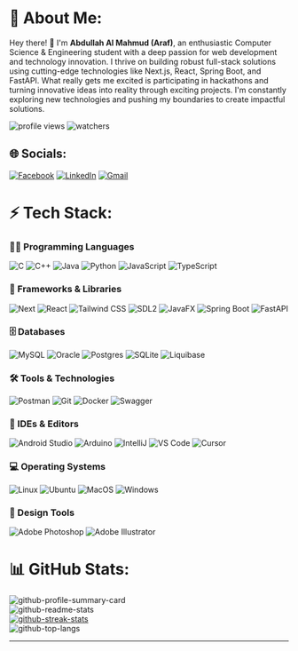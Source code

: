 # 💫 About Me:
Hey there! 👋 I'm <b>Abdullah Al Mahmud (Araf)</b>, an enthusiastic Computer Science & Engineering student with a deep passion for web development and technology innovation. I thrive on building robust full-stack solutions using cutting-edge technologies like Next.js, React, Spring Boot, and FastAPI. What really gets me excited is participating in hackathons and turning innovative ideas into reality through exciting projects. I'm constantly exploring new technologies and pushing my boundaries to create impactful solutions.

![profile views](https://komarev.com/ghpvc/?username=Mahmud-Araf&label=profile%20views&color=0e75b6&style=for-the-badge)
![watchers](https://img.shields.io/github/watchers/Mahmud-Araf/Mahmud-Araf?style=for-the-badge&color=blue)


## 🌐 Socials:
[![Facebook](https://img.shields.io/badge/Facebook-%231877F2.svg?style=for-the-badge&logo=Facebook&logoColor=white)](https://facebook.com/mahmud.araf.33) 
[![LinkedIn](https://img.shields.io/badge/LinkedIn-%230077B5.svg?style=for-the-badge&logo=linkedin&logoColor=white)](https://linkedin.com/in/abdullah-al-mahmud-5074b7224) 
[![Gmail](https://img.shields.io/badge/Gmail-D14836?style=for-the-badge&logo=gmail&logoColor=white)](mailto:almahmudaraf@gmail.com)


# ⚡ Tech Stack:

### 👨‍💻 Programming Languages
![C](https://img.shields.io/badge/c-%2300599C.svg?style=for-the-badge&logo=c&logoColor=white) 
![C++](https://img.shields.io/badge/c++-%2300599C.svg?style=for-the-badge&logo=c%2B%2B&logoColor=white) 
![Java](https://img.shields.io/badge/java-%23ED8B00.svg?style=for-the-badge&logo=openjdk&logoColor=white) 
![Python](https://img.shields.io/badge/python-3670A0?style=for-the-badge&logo=python&logoColor=ffdd54)
![JavaScript](https://img.shields.io/badge/JavaScript-black?style=for-the-badge&logo=javascript&logoColor=white&color=yellow)
![TypeScript](https://img.shields.io/badge/TypeScript-%23305cde?style=for-the-badge&logo=typescript&logoColor=white)

### 🚀 Frameworks & Libraries
![Next](https://img.shields.io/badge/Next-black?style=for-the-badge&logo=nextdotjs&logoColor=black&color=white)
![React](https://img.shields.io/badge/React-black?style=for-the-badge&logo=react&logoColor=61DAFB&color=black)
![Tailwind CSS](https://img.shields.io/badge/Tailwind_CSS-black?style=for-the-badge&logo=tailwindcss&logoColor=%2300FFFF&color=white)
![SDL2](https://img.shields.io/badge/SDL2-white?style=for-the-badge&color=blue)
![JavaFX](https://img.shields.io/badge/JavaFX-white?style=for-the-badge&logo=openjdk&color=blue)
![Spring Boot](https://img.shields.io/badge/Spring_Boot-F2F4F9?style=for-the-badge&logo=spring-boot)
![FastAPI](https://img.shields.io/badge/FastAPI-005571?style=for-the-badge&logo=fastapi)

### 🗄 Databases
![MySQL](https://img.shields.io/badge/mysql-%2300000f.svg?style=for-the-badge&logo=mysql&logoColor=white) 
![Oracle](https://img.shields.io/badge/Oracle-F80000?style=for-the-badge&logo=Oracle&logoColor=white)
![Postgres](https://img.shields.io/badge/postgres-%23316192.svg?style=for-the-badge&logo=postgresql&logoColor=white) 
![SQLite](https://img.shields.io/badge/sqlite-%2307405e.svg?style=for-the-badge&logo=sqlite&logoColor=white) 
![Liquibase](https://img.shields.io/badge/Liquibase-white?style=for-the-badge&logo=liquibase&logoColor=white&labelColor=0000ff&color=0000ff)

### 🛠️ Tools & Technologies
![Postman](https://img.shields.io/badge/Postman-FF6C37?style=for-the-badge&logo=postman&logoColor=white) 
![Git](https://img.shields.io/badge/GIT-E44C30?style=for-the-badge&logo=git&logoColor=white) 
![Docker](https://img.shields.io/badge/docker-%230db7ed.svg?style=for-the-badge&logo=docker&logoColor=white)
![Swagger](https://img.shields.io/badge/-Swagger-%23Clojure?style=for-the-badge&logo=swagger&logoColor=white)

### 📝 IDEs & Editors
![Android Studio](https://img.shields.io/badge/Android_Studio-3DDC84?style=for-the-badge&logo=android-studio&logoColor=white)
![Arduino](https://img.shields.io/badge/Arduino_IDE-00979D?style=for-the-badge&logo=arduino&logoColor=white)
![IntelliJ](https://img.shields.io/badge/IntelliJ_IDEA-000000.svg?style=for-the-badge&logo=intellij-idea&logoColor=white)
![VS Code](https://img.shields.io/badge/VSCode-0078D4?style=for-the-badge&logo=visual%20studio%20code&logoColor=white)
![Cursor](https://img.shields.io/badge/Cursor-000000?style=for-the-badge&logo=cursor&logoColor=white)

### 💻 Operating Systems
![Linux](https://img.shields.io/badge/Linux-FCC624?style=for-the-badge&logo=linux&logoColor=black)
![Ubuntu](https://img.shields.io/badge/Ubuntu-E95420?style=for-the-badge&logo=ubuntu&logoColor=white) 
![MacOS](https://img.shields.io/badge/MacOS-white?style=for-the-badge&logo=apple&labelColor=black&color=black)
![Windows](https://img.shields.io/badge/Windows-black?style=for-the-badge&logo=windows&logoColor=white&color=blue)

### 🎨 Design Tools
![Adobe Photoshop](https://img.shields.io/badge/adobe%20photoshop-%2331A8FF.svg?style=for-the-badge&logo=adobe%20photoshop&logoColor=white)
![Adobe Illustrator](https://img.shields.io/badge/adobe%20illustrator-%23FF9A00.svg?style=for-the-badge&logo=adobe%20illustrator&logoColor=white)


# 📊 GitHub Stats:
![github-profile-summary-card](https://github-profile-summary-cards.vercel.app/api/cards/profile-details?username=Mahmud-Araf&theme=tokyonight&hide_border=false&include_all_commits=true&count_private=true&show_icons=true)<br>
![github-readme-stats](https://github-readme-stats-git-masterrstaa-rickstaa.vercel.app/api?username=Mahmud-Araf&theme=tokyonight&hide_border=false&include_all_commits=true&count_private=true&show_icons=true)<br/>
[![github-streak-stats](https://streak-stats.demolab.com?user=Mahmud-Araf&theme=tokyonight)](https://git.io/streak-stats)<br/>
![github-top-langs](https://github-readme-stats-git-masterrstaa-rickstaa.vercel.app/api/top-langs/?username=Mahmud-Araf&theme=tokyonight&hide_border=false&include_all_commits=true&count_private=true&layout=compact)

---
